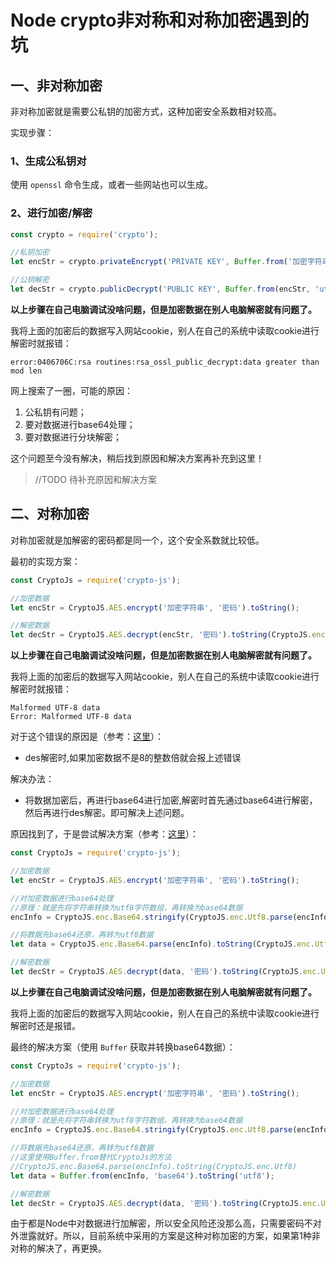# Node crypto非对称和对称加密遇到的坑

## 一、非对称加密

非对称加密就是需要公私钥的加密方式，这种加密安全系数相对较高。

实现步骤：

### 1、生成公私钥对

使用 `openssl` 命令生成，或者一些网站也可以生成。

### 2、进行加密/解密

```js
const crypto = require('crypto');

//私钥加密
let encStr = crypto.privateEncrypt('PRIVATE KEY', Buffer.from('加密字符串', 'utf8'));

//公钥解密
let decStr = crypto.publicDecrypt('PUBLIC KEY', Buffer.from(encStr, 'utf8')).toString('utf8');
```



**以上步骤在自己电脑调试没啥问题，但是加密数据在别人电脑解密就有问题了。**

我将上面的加密后的数据写入网站cookie，别人在自己的系统中读取cookie进行解密时就报错：

```
error:0406706C:rsa routines:rsa_ossl_public_decrypt:data greater than mod len
```



网上搜索了一圈，可能的原因：

1. 公私钥有问题；
2. 要对数据进行base64处理；
3. 要对数据进行分块解密；



这个问题至今没有解决，稍后找到原因和解决方案再补充到这里！

> //TODO 待补充原因和解决方案



## 二、对称加密 

对称加密就是加解密的密码都是同一个，这个安全系数就比较低。

最初的实现方案：

```js
const CryptoJs = require('crypto-js');

//加密数据
let encStr = CryptoJS.AES.encrypt('加密字符串', '密码').toString();

//解密数据
let decStr = CryptoJS.AES.decrypt(encStr, '密码').toString(CryptoJS.enc.Utf8);
```



**以上步骤在自己电脑调试没啥问题，但是加密数据在别人电脑解密就有问题了。**

我将上面的加密后的数据写入网站cookie，别人在自己的系统中读取cookie进行解密时就报错：

```
Malformed UTF-8 data
Error: Malformed UTF-8 data
```

对于这个错误的原因是（参考：[这里](https://blog.csdn.net/swimming_in_IT_/article/details/80829600)）：

* des解密时,如果加密数据不是8的整数倍就会报上述错误

解决办法：

* 将数据加密后，再进行base64进行加密,解密时首先通过base64进行解密，然后再进行des解密。即可解决上述问题。



原因找到了，于是尝试解决方案（参考：[这里](https://gist.github.com/joecliff/10948117)）：

```js
const CryptoJs = require('crypto-js');

//加密数据
let encStr = CryptoJS.AES.encrypt('加密字符串', '密码').toString();

//对加密数据进行base64处理
//原理：就是先将字符串转换为utf8字符数组，再转换为base64数据
encInfo = CryptoJS.enc.Base64.stringify(CryptoJS.enc.Utf8.parse(encInfo));

//将数据先base64还原，再转为utf8数据
let data = CryptoJS.enc.Base64.parse(encInfo).toString(CryptoJS.enc.Utf8);

//解密数据
let decStr = CryptoJS.AES.decrypt(data, '密码').toString(CryptoJS.enc.Utf8);
```



**以上步骤在自己电脑调试没啥问题，但是加密数据在别人电脑解密就有问题了。**

我将上面的加密后的数据写入网站cookie，别人在自己的系统中读取cookie进行解密时还是报错。



最终的解决方案（使用 `Buffer` 获取并转换base64数据）：

```js
const CryptoJs = require('crypto-js');

//加密数据
let encStr = CryptoJS.AES.encrypt('加密字符串', '密码').toString();

//对加密数据进行base64处理
//原理：就是先将字符串转换为utf8字符数组，再转换为base64数据
encInfo = CryptoJS.enc.Base64.stringify(CryptoJS.enc.Utf8.parse(encInfo));

//将数据先base64还原，再转为utf8数据
//这里使用Buffer.from替代CryptoJs的方法
//CryptoJS.enc.Base64.parse(encInfo).toString(CryptoJS.enc.Utf8)
let data = Buffer.from(encInfo, 'base64').toString('utf8');

//解密数据
let decStr = CryptoJS.AES.decrypt(data, '密码').toString(CryptoJS.enc.Utf8);
```



由于都是Node中对数据进行加解密，所以安全风险还没那么高，只需要密码不对外泄露就好。所以，目前系统中采用的方案是这种对称加密的方案，如果第1种非对称的解决了，再更换。
